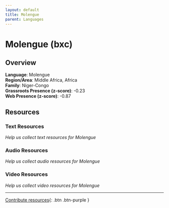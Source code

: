 ```yaml
---
layout: default
title: Molengue
parent: Languages
---
```


# Molengue (bxc)

## Overview

**Language**: Molengue  
**Region/Area**: Middle Africa, Africa  
**Family**: Niger-Congo  
**Grassroots Presence (z-score)**: -0.23  
**Web Presence (z-score)**: -0.87  

## Resources

### Text Resources
*Help us collect text resources for Molengue*

### Audio Resources
*Help us collect audio resources for Molengue*

### Video Resources
*Help us collect video resources for Molengue*

---

[Contribute resources](https://forms.office.com/e/1SfLJx3u1r){: .btn .btn-purple }
